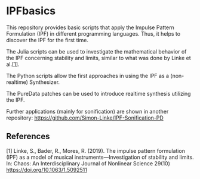 # IPFbasics
This repository provides basic scripts that apply the Impulse Pattern Formulation (IPF) in different programming languages. Thus, it helps to discover the IPF for the first time.

The Julia scripts can be used to investigate the mathematical behavior of the IPF concerning stability and limits, similar to what was done by Linke et al.[[1](#1)].

The Python scripts allow the first approaches in using the IPF as a (non-realtime) Synthesizer.

The PureData patches can be used to introduce realtime synthesis utilizing the IPF.

Further applications (mainly for sonification) are shown in another repository: https://github.com/Simon-Linke/IPF-Sonification-PD

## References

<a id="1">[1]</a> 
Linke, S., Bader, R., Mores, R. (2019). 
The impulse pattern formulation (IPF) as a model of musical instruments—Investigation of stability and limits.
In: Chaos: An Interdisciplinary Journal of Nonlinear Science 29(10)
https://doi.org/10.1063/1.5092511 
